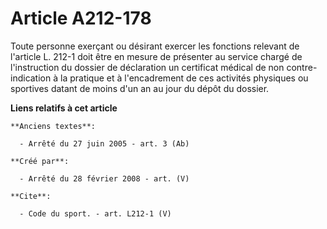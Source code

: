# Article A212-178

Toute personne exerçant ou désirant exercer les fonctions relevant de l'article L. 212-1 doit être en mesure de présenter au
service chargé de l'instruction du dossier de déclaration un certificat médical de non contre-indication à la pratique et à
l'encadrement de ces activités physiques ou sportives datant de moins d'un an au jour du dépôt du dossier.

**Liens relatifs à cet article**

	**Anciens textes**:

	  - Arrêté du 27 juin 2005 - art. 3 (Ab)

	**Créé par**:

	  - Arrêté du 28 février 2008 - art. (V)

	**Cite**:

	  - Code du sport. - art. L212-1 (V)
